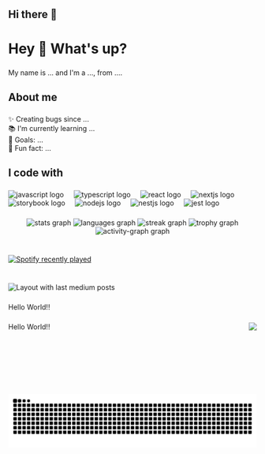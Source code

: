 ## Hi there 👋

<h1 align="left">Hey 👋 What's up?</h1>

###

<p align="left">My name is ... and I'm a ..., from ....</p>

###

<h2 align="left">About me</h2>

###

<p align="left">✨ Creating bugs since ...<br>📚 I'm currently learning ...<br>🎯 Goals: ...<br>🎲 Fun fact: ...</p>

###

<h2 align="left">I code with</h2>

###

<div align="left">
  <img src="https://cdn.jsdelivr.net/gh/devicons/devicon/icons/javascript/javascript-original.svg" height="40" alt="javascript logo"  />
  <img width="12" />
  <img src="https://cdn.jsdelivr.net/gh/devicons/devicon/icons/typescript/typescript-original.svg" height="40" alt="typescript logo"  />
  <img width="12" />
  <img src="https://cdn.jsdelivr.net/gh/devicons/devicon/icons/react/react-original.svg" height="40" alt="react logo"  />
  <img width="12" />
  <img src="https://cdn.jsdelivr.net/gh/devicons/devicon/icons/nextjs/nextjs-original.svg" height="40" alt="nextjs logo"  />
  <img width="12" />
  <img src="https://cdn.jsdelivr.net/gh/devicons/devicon/icons/storybook/storybook-original.svg" height="40" alt="storybook logo"  />
  <img width="12" />
  <img src="https://cdn.jsdelivr.net/gh/devicons/devicon/icons/nodejs/nodejs-original.svg" height="40" alt="nodejs logo"  />
  <img width="12" />
  <img src="https://cdn.jsdelivr.net/gh/devicons/devicon/icons/nestjs/nestjs-original.svg" height="40" alt="nestjs logo"  />
  <img width="12" />
  <img src="https://cdn.jsdelivr.net/gh/devicons/devicon/icons/jest/jest-plain.svg" height="40" alt="jest logo"  />
</div>

###

<!--
**Khowshikksharma/khowshikksharma** is a ✨ _special_ ✨ repository because its `README.md` (this file) appears on your GitHub profile.

Here are some ideas to get you started:

- 🔭 I’m currently working on ...
- 🌱 I’m currently learning ...
- 👯 I’m looking to collaborate on ...
- 🤔 I’m looking for help with ...
- 💬 Ask me about ...
- 📫 How to reach me: ...
- 😄 Pronouns: ...
- ⚡ Fun fact: ...
-->
<div align="center">
  <img src="https://github-readme-stats.vercel.app/api?username=Khowshikksharma&hide_title=false&hide_rank=false&show_icons=true&include_all_commits=true&count_private=false&disable_animations=false&theme=dark&locale=en&hide_border=true&order=1&custom_title=Github%20Stats" height="150" alt="stats graph"  />
  <img src="https://github-readme-stats.vercel.app/api/top-langs?username=Khowshikksharma&locale=en&hide_title=false&layout=compact&card_width=320&langs_count=7&theme=dark&hide_border=true&order=2" height="" alt="languages graph"  />
  <img src="https://streak-stats.demolab.com?user=Khowshikksharma&locale=en&mode=daily&theme=dark&hide_border=true&border_radius=10&order=3" height="190" alt="streak graph"  />
  <img src="https://github-profile-trophy.vercel.app?username=Khowshikksharma&theme=onedark&column=-1&row=1&margin-w=5&margin-h=5&no-bg=true&no-frame=true&order=4" height="150" alt="trophy graph"  />
  <img src="https://github-readme-activity-graph.vercel.app/graph?username=Khowshikksharma&radius=15&theme=one-dark&area=true&order=5&hide_border=true&custom_title=Contribution%20Graph" height="300" alt="activity-graph graph"  />
</div>

###

<br clear="both">

<div align="left">
  <a href="https://open.spotify.com/user/khowshikk">
    <img src="https://spotify-recently-played-readme.vercel.app/api?user=khowshikk&count=2&unique=true" alt="Spotify recently played"  />
  </a>
</div>

###

<br clear="both">

<div align="left">
  <img src="https://github-read-medium-git-main.pahlevikun.vercel.app/latest?limit=5&theme=dark&username=@https://www.linkedin.com/in/s-v-j-s-n-s-l-pkhowshikk-sharma-6a9337255" alt="Layout with last medium posts"  />
</div>

###

<p align="left">Hello World!!</p>

###

<img align="right" height="145" src="https://i.imgflip.com/65efzo.gif"  />

###

<p align="left">Hello World!!</p>

###

<br clear="both">

<img src="https://raw.githubusercontent.com/Khowshikksharma/Khowshikksharma/output/snake.svg" alt="Snake animation" />

###
